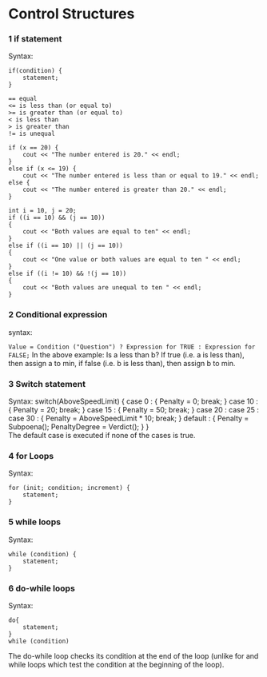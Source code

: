 # Control Structures
### 1 if statement
Syntax:

    if(condition) {
        statement;
    }

    == equal
    <= is less than (or equal to)
    >= is greater than (or equal to)
    < is less than
    > is greater than
    != is unequal
    
    if (x == 20) {
        cout << "The number entered is 20." << endl;
    }
    else if (x <= 19) {
        cout << "The number entered is less than or equal to 19." << endl;
    else {
        cout << "The number entered is greater than 20." << endl;
    }
    
    int i = 10, j = 20;
    if ((i == 10) && (j == 10))
    {
        cout << "Both values are equal to ten" << endl;
    }
    else if ((i == 10) || (j == 10))
    {
        cout << "One value or both values are equal to ten " << endl;
    }
    else if ((i != 10) && !(j == 10))
    {
        cout << "Both values are unequal to ten " << endl;
    }
    
### 2 Conditional expression
syntax: 

`Value = Condition ("Question") ? Expression for TRUE : Expression for FALSE;`
In the above example: Is a less than b? If true (i.e. a is less than), then assign a to min, if false (i.e.
b is less than), then assign b to min.

### 3 Switch statement
Syntax:
    switch(AboveSpeedLimit) {
        case 0 : {
        Penalty = 0;
        break;
        }
        case 10 : {
        Penalty = 20;
        break;
        }
        case 15 : {
        Penalty = 50;
        break;
        }
        case 20 :
        case 25 :
        case 30 : {
        Penalty = AboveSpeedLimit * 10;
       break;
       }
       default : {
       Penalty = Subpoena();
       PenaltyDegree = Verdict();
       }
    }  
The default case is executed if none of the cases is true.    
 
### 4 for Loops
Syntax:

    for (init; condition; increment) {
        statement;
    }

### 5 while loops
Syntax:

    while (condition) {
        statement;
    }
  
### 6 do-while loops
Syntax:

    do{
        statement;
    }
    while (condition)
The do-while loop checks its condition at the end of the loop (unlike for and while loops which test the condition at the beginning of the loop).
